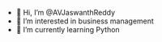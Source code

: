 - 👋 Hi, I’m @AVJaswanthReddy
- 👀 I’m interested in business management
- 🌱 I’m currently learning Python

<!---
AVJaswanth/AVJaswanth is a ✨ special ✨ repository because its `README.md` (this file) appears on your GitHub profile.
You can click the Preview link to take a look at your changes.
--->
